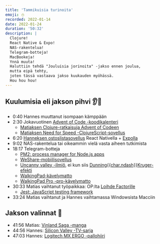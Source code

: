 ```yaml
---
title: 'Tammikuisia turinoita'
emoji: ⛄️
recorded: 2022-01-14
date: 2022-01-24
duration: '50:32'
description: |
  Clojure!
  React Native & Expo!
  NAS-rakentelua!
  Telegram-botteja!
  MacBookeja!
  Ynnä muuta!
  Haluttiin tehdä "Jouluisia jorinoita" -jakso ennen joulua,
  mutta eipä tehty,
  joten tässä vastaava jakso kuukauden myöhässä.
  Hou hou hou!
---
```


## Kuulumisia eli jakson pihvi 👂🥩

- 0:40 Hannes muuttanut isompaan kämppään
- 2:30 Jokavuotinen [Advent of Code -koodikalenteri][advent-of-code]
  - [Matiaksen Clojure-ratkaisuja Advent of Codeen][advent-of-clojure]
  - [Matiaksen Need for Speed -ClojureScript-sovellus][need-for-speed]
- 6:20 [Hanneksen ostoslistasovellus][mysli] React Nativella + [Expolla][expo]
- 9:02 NAS-rakentelua tai oikeammin vielä vasta aiheen tutkimista
- 18:17 Telegram-botteja
  - [PM2: process manager for Node.js apps][pm2]
  - [WeShare-mobiilisovellus][weshare]
  - [Uncanny valley -ilmiö][uncanny-valley],
    ei kun siis [Dunning{{char.ndash}}Kruger-efekti][dunning-kruger]
  - [WalkingPad-kävelymatto][walkingpad]
  - [WalkingPad Pro -pro-kävelymatto][walkingpad-pro]
- 30:33 Matias vaihtanut työpaikkaa: OP:lta [Loihde Factorille][loihde]
  - [Jest: JavaScript testing framework][jest]
- 33:24 Matias vaihtanut ja Hannes vaihtamassa Windowsista Macciin

## Jakson valinnat 🍱

- 41:56 Matias: [Vinland Saga -manga][vinland-saga]
- 44:56 Hannes: [Silicon Valley -TV-sarja][silicon-valley]
- 47:03 Hannes: [Logitech MX ERGO -pallohiiri][mx-ergo]

[advent-of-clojure]: https://github.com/mtsknn/advent-of-clojure
[advent-of-code]: https://adventofcode.com/
[dunning-kruger]: https://www.google.com/search?q=dunning-kruger+effect&tbm=isch
[expo]: https://expo.dev/
[jest]: https://jestjs.io/
[loihde]: https://loihdefactor.com/
[mx-ergo]: https://www.logitech.com/fi-fi/products/mice/mx-ergo-wireless-trackball-mouse.910-005179.html
[mysli]: https://github.com/Steellow/mysli
[need-for-speed]: https://github.com/mtsknn/need-for-speed
[pm2]: https://github.com/Unitech/pm2
[silicon-valley]: https://www.imdb.com/title/tt2575988/
[uncanny-valley]: https://fi.wikipedia.org/wiki/Outo_laakso
[vinland-saga]: https://anilist.co/manga/30642/Vinland-Saga/
[walkingpad-pro]: https://www.gymstick.fi/walkingpad-pro.html
[walkingpad]: https://www.gymstick.fi/walkingpad.html
[weshare]: https://www.mobilepay.fi/kayttajille/weshare
